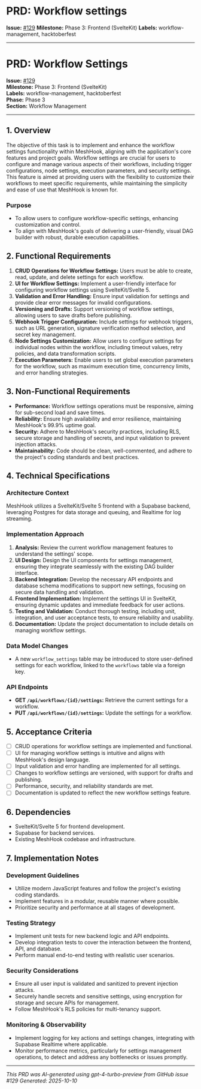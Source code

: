 # PRD: Workflow settings

**Issue:** [#129](https://github.com/profullstack/meshhook/issues/129)
**Milestone:** Phase 3: Frontend (SvelteKit)
**Labels:** workflow-management, hacktoberfest

---

# PRD: Workflow Settings

**Issue:** [#129](https://github.com/profullstack/meshhook/issues/129)  
**Milestone:** Phase 3: Frontend (SvelteKit)  
**Labels:** workflow-management, hacktoberfest  
**Phase:** Phase 3  
**Section:** Workflow Management

---

## 1. Overview

The objective of this task is to implement and enhance the workflow settings functionality within MeshHook, aligning with the application's core features and project goals. Workflow settings are crucial for users to configure and manage various aspects of their workflows, including trigger configurations, node settings, execution parameters, and security settings. This feature is aimed at providing users with the flexibility to customize their workflows to meet specific requirements, while maintaining the simplicity and ease of use that MeshHook is known for.

### Purpose

- To allow users to configure workflow-specific settings, enhancing customization and control.
- To align with MeshHook's goals of delivering a user-friendly, visual DAG builder with robust, durable execution capabilities.

## 2. Functional Requirements

1. **CRUD Operations for Workflow Settings:** Users must be able to create, read, update, and delete settings for each workflow.
2. **UI for Workflow Settings:** Implement a user-friendly interface for configuring workflow settings using SvelteKit/Svelte 5.
3. **Validation and Error Handling:** Ensure input validation for settings and provide clear error messages for invalid configurations.
4. **Versioning and Drafts:** Support versioning of workflow settings, allowing users to save drafts before publishing.
5. **Webhook Trigger Configuration:** Include settings for webhook triggers, such as URL generation, signature verification method selection, and secret key management.
6. **Node Settings Customization:** Allow users to configure settings for individual nodes within the workflow, including timeout values, retry policies, and data transformation scripts.
7. **Execution Parameters:** Enable users to set global execution parameters for the workflow, such as maximum execution time, concurrency limits, and error handling strategies.

## 3. Non-Functional Requirements

- **Performance:** Workflow settings operations must be responsive, aiming for sub-second load and save times.
- **Reliability:** Ensure high availability and error resilience, maintaining MeshHook's 99.9% uptime goal.
- **Security:** Adhere to MeshHook's security practices, including RLS, secure storage and handling of secrets, and input validation to prevent injection attacks.
- **Maintainability:** Code should be clean, well-commented, and adhere to the project's coding standards and best practices.

## 4. Technical Specifications

### Architecture Context

MeshHook utilizes a SvelteKit/Svelte 5 frontend with a Supabase backend, leveraging Postgres for data storage and queuing, and Realtime for log streaming.

### Implementation Approach

1. **Analysis:** Review the current workflow management features to understand the settings' scope.
2. **UI Design:** Design the UI components for settings management, ensuring they integrate seamlessly with the existing DAG builder interface.
3. **Backend Integration:** Develop the necessary API endpoints and database schema modifications to support new settings, focusing on secure data handling and validation.
4. **Frontend Implementation:** Implement the settings UI in SvelteKit, ensuring dynamic updates and immediate feedback for user actions.
5. **Testing and Validation:** Conduct thorough testing, including unit, integration, and user acceptance tests, to ensure reliability and usability.
6. **Documentation:** Update the project documentation to include details on managing workflow settings.

### Data Model Changes

- A new `workflow_settings` table may be introduced to store user-defined settings for each workflow, linked to the `workflows` table via a foreign key.

### API Endpoints

- **GET `/api/workflows/{id}/settings`:** Retrieve the current settings for a workflow.
- **PUT `/api/workflows/{id}/settings`:** Update the settings for a workflow.

## 5. Acceptance Criteria

- [ ] CRUD operations for workflow settings are implemented and functional.
- [ ] UI for managing workflow settings is intuitive and aligns with MeshHook's design language.
- [ ] Input validation and error handling are implemented for all settings.
- [ ] Changes to workflow settings are versioned, with support for drafts and publishing.
- [ ] Performance, security, and reliability standards are met.
- [ ] Documentation is updated to reflect the new workflow settings feature.

## 6. Dependencies

- SvelteKit/Svelte 5 for frontend development.
- Supabase for backend services.
- Existing MeshHook codebase and infrastructure.

## 7. Implementation Notes

### Development Guidelines

- Utilize modern JavaScript features and follow the project's existing coding standards.
- Implement features in a modular, reusable manner where possible.
- Prioritize security and performance at all stages of development.

### Testing Strategy

- Implement unit tests for new backend logic and API endpoints.
- Develop integration tests to cover the interaction between the frontend, API, and database.
- Perform manual end-to-end testing with realistic user scenarios.

### Security Considerations

- Ensure all user input is validated and sanitized to prevent injection attacks.
- Securely handle secrets and sensitive settings, using encryption for storage and secure APIs for management.
- Follow MeshHook's RLS policies for multi-tenancy support.

### Monitoring & Observability

- Implement logging for key actions and settings changes, integrating with Supabase Realtime where applicable.
- Monitor performance metrics, particularly for settings management operations, to detect and address any bottlenecks or issues promptly.

---

*This PRD was AI-generated using gpt-4-turbo-preview from GitHub issue #129*
*Generated: 2025-10-10*
